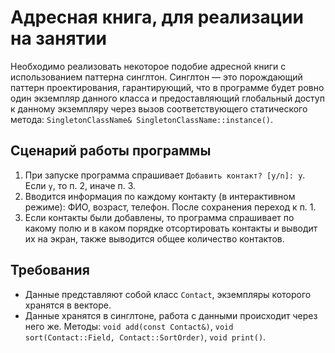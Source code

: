 # Адресная книга, для реализации на занятии

Необходимо реализовать некоторое подобие адресной книги с использованием паттерна синглтон. Синглтон — это порождающий паттерн проектирования, гарантирующий, что в программе будет ровно один экземпляр данного класса и предоставляющий глобальный доступ к данному экземпляру через вызов соответствующего статического метода: `SingletonClassName& SingletonClassName::instance()`.

## Сценарий работы программы

1. При запуске программа спрашивает `Добавить контакт? [y/n]: y`. Если `y`, то п. 2, иначе п. 3.
2. Вводится информация по каждому контакту (в интерактивном режиме): ФИО, возраст, телефон. После сохранения переход к п. 1.
3. Если контакты были добавлены, то программа спрашивает по какому полю и в каком порядке отсортировать контакты и выводит их на экран, также выводится общее количество контактов.

## Требования

- Данные представляют собой класс `Contact`, экземпляры которого хранятся в векторе.
- Данные хранятся в синглтоне, работа с данными происходит через него же. Методы: `void add(const Contact&)`, `void sort(Contact::Field, Contact::SortOrder)`, `void print()`.
